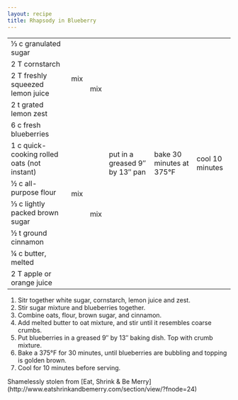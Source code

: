 ```yaml
---
layout: recipe
title: Rhapsody in Blueberry
---
```

<table>
  <tr>
    <td>&#x2153; c granulated sugar</td>
    <td rowspan="4">mix</td>
    <td rowspan="5">mix</td>
    <td rowspan="11">put in a greased 9&Prime; by 13&Prime; pan</td>
    <td rowspan="11">bake 30 minutes at 375&deg;F</td>
    <td rowspan="11">cool 10 minutes</td>
</td>
<tr>
  <td>2 T cornstarch</td>
</tr>
<tr>
  <td>2 T freshly squeezed lemon juice</td>
</tr>
<tr>
  <td>2 t grated lemon zest</td>
</tr>
<tr>
  <td>6 c fresh blueberries</td>
  <td class="righthide">&nbsp;</td>
</tr>
<tr>
  <td>1 c quick-cooking rolled oats (not instant)</td>
  <td rowspan="4">mix</td>
  <td rowspan="6">mix</td>
</tr>
<tr>
  <td>&frac12; c all-purpose flour</td>
</tr>
<tr>
  <td>&#x2153; c lightly packed brown sugar</td>
</tr>
<tr>
  <td>&frac12; t ground cinnamon</td>
</tr>
<tr>
  <td>&frac14; c butter, melted</td>
  <td rowspan="2" class="righthide">&nbsp;</td>
</tr>
<tr>
  <td>2 T apple or orange juice</td>
</tr>
</tr>
</table>


1. Sitr together white sugar, cornstarch, lemon juice and zest.
1. Stir sugar mixture and blueberries together.
1. Combine oats, flour, brown sugar, and cinnamon.
1. Add melted butter to oat mixture, and stir until it resembles
coarse crumbs.
1. Put blueberries in a greased 9&Prime; by 13&Prime; baking dish. Top
with crumb mixture.
1. Bake a 375&deg;F for 30 minutes, until blueberries are bubbling
and topping is golden brown.
1. Cool for 10 minutes before serving.

<p class="confession">Shamelessly stolen from [Eat, Shrink & Be
Merry](http://www.eatshrinkandbemerry.com/section/view/?fnode=24)</p>
